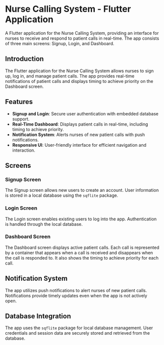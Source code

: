 # Nurse Calling System - Flutter Application

A Flutter application for the Nurse Calling System, providing an interface for nurses to receive and respond to patient calls in real-time. The app consists of three main screens: Signup, Login, and Dashboard.


## Introduction
The Flutter application for the Nurse Calling System allows nurses to sign up, log in, and manage patient calls. The app provides real-time notifications of patient calls and displays timing to achieve priority on the Dashboard screen.

## Features
- **Signup and Login**: Secure user authentication with embedded database support.
- **Real-Time Dashboard**: Displays patient calls in real-time, including timing to achieve priority.
- **Notification System**: Alerts nurses of new patient calls with push notifications.
- **Responsive UI**: User-friendly interface for efficient navigation and interaction.

## Screens

### Signup Screen
The Signup screen allows new users to create an account. User information is stored in a local database using the `sqflite` package.

### Login Screen
The Login screen enables existing users to log into the app. Authentication is handled through the local database.

### Dashboard Screen
The Dashboard screen displays active patient calls. Each call is represented by a container that appears when a call is received and disappears when the call is responded to. It also shows the timing to achieve priority for each call.

## Notification System
The app utilizes push notifications to alert nurses of new patient calls. Notifications provide timely updates even when the app is not actively open.

## Database Integration
The app uses the `sqflite` package for local database management. User credentials and session data are securely stored and retrieved from the database.

